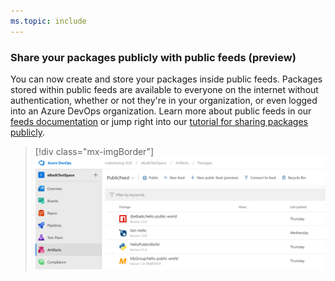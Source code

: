 ```yaml
---
ms.topic: include
---
```


### Share your packages publicly with public feeds (preview)

You can now create and store your packages inside public feeds. Packages stored within public feeds are available to everyone on the internet without authentication, whether or not they're in your organization, or even logged into an Azure DevOps organization. Learn more about public feeds in our [feeds documentation](https://docs.microsoft.com/azure/devops/artifacts/concepts/feeds) or jump right into our [tutorial for sharing packages publicly](https://docs.microsoft.com/azure/devops/artifacts/tutorials/share-packages-publicly).

> [!div class="mx-imgBorder"]
> ![Badge](../../_img/155_26.png)